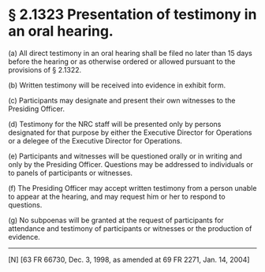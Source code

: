 # § 2.1323   Presentation of testimony in an oral hearing.

(a) All direct testimony in an oral hearing shall be filed no later than 15 days before the hearing or as otherwise ordered or allowed pursuant to the provisions of § 2.1322.


(b) Written testimony will be received into evidence in exhibit form.


(c) Participants may designate and present their own witnesses to the Presiding Officer.


(d) Testimony for the NRC staff will be presented only by persons designated for that purpose by either the Executive Director for Operations or a delegee of the Executive Director for Operations.


(e) Participants and witnesses will be questioned orally or in writing and only by the Presiding Officer. Questions may be addressed to individuals or to panels of participants or witnesses.


(f) The Presiding Officer may accept written testimony from a person unable to appear at the hearing, and may request him or her to respond to questions.


(g) No subpoenas will be granted at the request of participants for attendance and testimony of participants or witnesses or the production of evidence.



---

[N] [63 FR 66730, Dec. 3, 1998, as amended at 69 FR 2271, Jan. 14, 2004]




